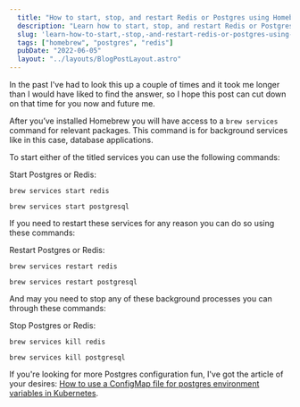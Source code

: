 ```yaml
---
  title: "How to start, stop, and restart Redis or Postgres using Homebrew"
  description: "Learn how to start, stop, and restart Redis or Postgres using Homebrew"
  slug: 'learn-how-to-start,-stop,-and-restart-redis-or-postgres-using-homebrew'
  tags: ["homebrew", "postgres", "redis"]
  pubDate: "2022-06-05"
  layout: "../layouts/BlogPostLayout.astro"
---
```


In the past I've had to look this up a couple of times and it took me longer than I would have liked to find the answer, so I hope this post can cut down on that time for you now and future me.

After you’ve installed Homebrew you will have access to a `brew services` command for relevant packages. This command is for background services like in this case, database applications. 

To start either of the titled services you can use the following commands:

Start Postgres or Redis:
```
brew services start redis

brew services start postgresql
```

If you need to restart these services for any reason you can do so using these commands:

Restart Postgres or Redis:
```
brew services restart redis

brew services restart postgresql
```

And may you need to stop any of these background processes you can through these commands:

Stop Postgres or Redis:
```
brew services kill redis

brew services kill postgresql
```

If you're looking for more Postgres configuration fun, I've got the article of your desires: [How to use a ConfigMap file for postgres environment variables in Kubernetes](https://www.devdecks.io/2021-how-to-use-a-configmap-file-for-postgres-url-kubernetes).

